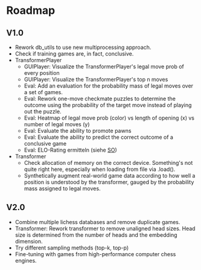 # Roadmap

## V1.0

- Rework db_utils to use new multiprocessing approach.
- Check if training games are, in fact, conclusive.
- TransformerPlayer
    - GUIPlayer: Visualize the TransformerPlayer's legal move prob of every position
    - GUIPlayer: Visualize the TransformerPlayer's top n moves
    - Eval: Add an evaluation for the probability mass of legal moves over a set of games.
    - Eval: Rework one-move checkmate puzzles to determine the outcome using the probability of the target move instead of playing out the puzzle.
    - Eval: Heatmap of legal move prob (color) vs length of opening (x) vs number of legal moves (y)
    - Eval: Evaluate the ability to promote pawns
    - Eval: Evaluate the ability to predict the correct outcome of a conclusive game
    - Eval: ELO-Rating ermitteln (siehe [SO](https://chess.stackexchange.com/questions/12790/how-to-measure-strength-of-my-own-chess-engine))
- Transformer
    - Check allocation of memory on the correct device. Something's not quite right here, especially when loading from file via .load().
    - Synthetically augment real-world game data according to how well a position is understood by the transformer, gauged by the probability mass assigned to legal moves.

## V2.0

- Combine multiple lichess databases and remove duplicate games.
- Transformer: Rework transformer to remove unaligned head sizes. Head size is determined from the number of heads and the embedding dimension.
- Try different sampling methods (top-k, top-p)
- Fine-tuning with games from high-performance computer chess engines.